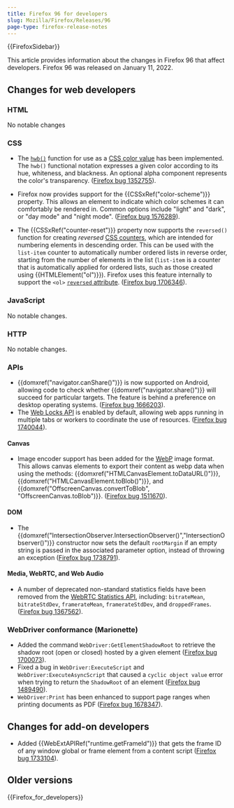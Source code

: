 ```yaml
---
title: Firefox 96 for developers
slug: Mozilla/Firefox/Releases/96
page-type: firefox-release-notes
---
```


{{FirefoxSidebar}}

This article provides information about the changes in Firefox 96 that affect developers. Firefox 96 was released on January 11, 2022.

## Changes for web developers

### HTML

No notable changes

### CSS

- The [`hwb()`](/en-US/docs/Web/CSS/color_value/hwb) function for use as a [CSS color value](/en-US/docs/Web/CSS/color_value) has been implemented. The `hwb()` functional notation expresses a given color according to its hue, whiteness, and blackness. An optional alpha component represents the color's transparency. ([Firefox bug 1352755](https://bugzil.la/1352755)).

- Firefox now provides support for the {{CSSxRef("color-scheme")}} property. This allows an element to indicate which color schemes it can comfortably be rendered in. Common options include "light" and "dark", or "day mode" and "night mode". ([Firefox bug 1576289](https://bugzil.la/1576289)).

- The {{CSSxRef("counter-reset")}} property now supports the `reversed()` function for creating _reversed_ [CSS counters](/en-US/docs/Web/CSS/CSS_counter_styles/Using_CSS_counters), which are intended for numbering elements in descending order.
  This can be used with the `list-item` counter to automatically number ordered lists in reverse order, starting from the number of elements in the list
  (`list-item` is a counter that is automatically applied for ordered lists, such as those created using {{HTMLElement("ol")}}).
  Firefox uses this feature internally to support the `<ol>` [`reversed` attribute](/en-US/docs/Web/HTML/Element/ol#reversed).
  ([Firefox bug 1706346](https://bugzil.la/1706346)).

### JavaScript

No notable changes.

### HTTP

No notable changes.

### APIs

- {{domxref("navigator.canShare()")}} is now supported on Android, allowing code to check whether {{domxref("navigator.share()")}} will succeed for particular targets.
  The feature is behind a preference on desktop operating systems.
  ([Firefox bug 1666203](https://bugzil.la/1666203)).
- The [Web Locks API](/en-US/docs/Web/API/Web_Locks_API) is enabled by default, allowing web apps running in multiple tabs or workers to coordinate the use of resources. ([Firefox bug 1740044](https://bugzil.la/1740044)).

#### Canvas

- Image encoder support has been added for the [WebP](/en-US/docs/Web/Media/Guides/Formats/Image_types#webp_image) image format.
  This allows canvas elements to export their content as webp data when using the methods: {{domxref("HTMLCanvasElement.toDataURL()")}}, {{domxref("HTMLCanvasElement.toBlob()")}}, and {{domxref("OffscreenCanvas.convertToBlob", "OffscreenCanvas.toBlob")}}.
  ([Firefox bug 1511670](https://bugzil.la/1511670)).

#### DOM

- The {{domxref("IntersectionObserver.IntersectionObserver()","IntersectionObserver()")}} constructor now sets the default `rootMargin` if an empty string is passed in the associated parameter option, instead of throwing an exception ([Firefox bug 1738791](https://bugzil.la/1738791)).

#### Media, WebRTC, and Web Audio

- A number of deprecated non-standard statistics fields have been removed from the [WebRTC Statistics API](/en-US/docs/Web/API/WebRTC_Statistics_API), including: `bitrateMean`, `bitrateStdDev`, `framerateMean`, `framerateStdDev`, and `droppedFrames`.
  ([Firefox bug 1367562](https://bugzil.la/1367562)).

### WebDriver conformance (Marionette)

- Added the command `WebDriver:GetElementShadowRoot` to retrieve the shadow root (open or closed) hosted by a given element ([Firefox bug 1700073](https://bugzil.la/1700073)).
- Fixed a bug in `WebDriver:ExecuteScript` and `WebDriver:ExecuteAsyncScript` that caused a `cyclic object value` error when trying to return the `ShadowRoot` of an element ([Firefox bug 1489490](https://bugzil.la/1489490)).
- `WebDriver:Print` has been enhanced to support page ranges when printing documents as PDF ([Firefox bug 1678347](https://bugzil.la/1678347)).

## Changes for add-on developers

- Added {{WebExtAPIRef("runtime.getFrameId")}} that gets the frame ID of any window global or frame element from a content script ([Firefox bug 1733104](https://bugzil.la/1733104)).

## Older versions

{{Firefox_for_developers}}
